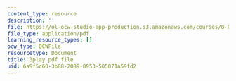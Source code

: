 ```yaml
---
content_type: resource
description: ''
file: https://ol-ocw-studio-app-production.s3.amazonaws.com/courses/8-01sc-classical-mechanics-fall-2016/6a9f5c603b8820890953505071a59fd2_PQfYJ2TjpEU.pdf
file_type: application/pdf
learning_resource_types: []
ocw_type: OCWFile
resourcetype: Document
title: 3play pdf file
uid: 6a9f5c60-3b88-2089-0953-505071a59fd2
---
```

